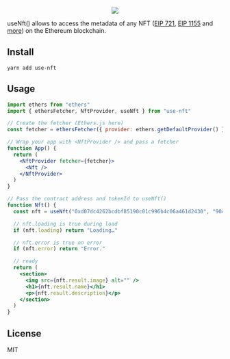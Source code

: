 <p align=center><img src=https://user-images.githubusercontent.com/36158/112518000-e31bf780-8d90-11eb-9a52-0d9ed155cb70.png>

useNft() allows to access the metadata of any NFT ([EIP 721](https://eips.ethereum.org/EIPS/eip-721), [EIP 1155](https://eips.ethereum.org/EIPS/eip-1155) and [more](https://www.larvalabs.com/cryptopunks)) on the Ethereum blockchain.

## Install

```console
yarn add use-nft
```

## Usage

```jsx
import ethers from "ethers"
import { ethersFetcher, NftProvider, useNft } from "use-nft"

// Create the fetcher (Ethers.js here)
const fetcher = ethersFetcher({ provider: ethers.getDefaultProvider() })

// Wrap your app with <NftProvider /> and pass a fetcher
function App() {
  return (
    <NftProvider fetcher={fetcher}>
      <Nft />
    </NftProvider>
  )
}

// Pass the contract address and tokenId to useNft()
function Nft() {
  const nft = useNft("0xd07dc4262bcdbf85190c01c996b4c06a461d2430", "90473")

  // nft.loading is true during load
  if (nft.loading) return "Loading…"

  // nft.error is true on error
  if (nft.error) return "Error."

  // ready
  return (
    <section>
      <img src={nft.result.image} alt="" />
      <h1>{nft.result.name}</h1>
      <p>{nft.result.description}</p>
    </section>
  )
}
```

## License

MIT
